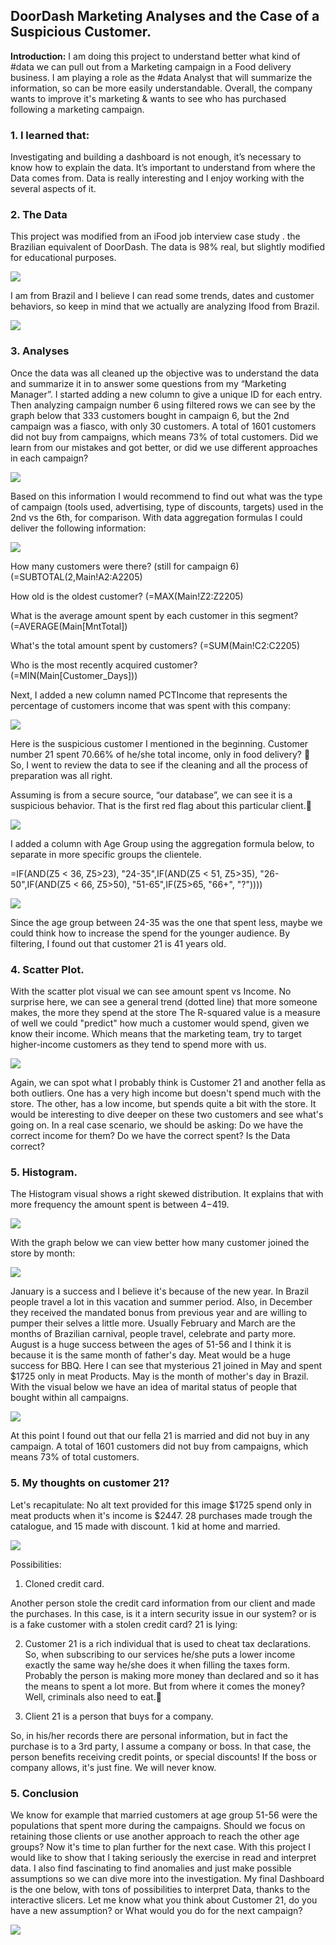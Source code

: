 ## DoorDash Marketing Analyses and the Case of a Suspicious Customer.

**Introduction:** I am doing this project to understand better what kind of #data we can pull out from a Marketing campaign in a Food delivery business.
I am playing a role as the #data Analyst that will summarize the information, so can be more easily understandable.
Overall, the company wants to improve it's marketing & wants to see who has purchased following a marketing campaign.

### 1. I learned that:

Investigating and building a dashboard is not enough, it’s necessary to know how to explain the data.
It’s important to understand from where the Data comes from.
Data is really interesting and I enjoy working with the several aspects of it.

### 2. The Data

This project was modified from an iFood job interview case study . the Brazilian equivalent of DoorDash.
The data is 98% real, but slightly modified for educational purposes. 

<img src="images/1671479605588.png?raw=true"/>

I am from Brazil and I believe I can read some trends, dates and customer behaviors, so keep in mind that we actually are analyzing Ifood from Brazil.


<img src="images/1671479674361.jpg?raw=true"/>

### 3. Analyses

Once the data was all cleaned up the objective was to understand the data and summarize it in to answer some questions from my “Marketing Manager”.
I started adding a new column to give a unique ID for each entry. Then analyzing campaign number 6 using filtered rows we can see by the graph below that 333 customers bought in campaign 6, but the 2nd campaign was a fiasco, with only 30 customers.
A total of 1601 customers did not buy from campaigns, which means 73% of total customers.
Did we learn from our mistakes and got better, or did we use different approaches in each campaign?


<img src="images/1671479947875.png?raw=true"/>

Based on this information I would recommend to find out what was the type of campaign (tools used, advertising, type of discounts, targets) used in the 2nd vs the 6th, for comparison.
With data aggregation formulas I could deliver the following information:

<img src="images/1671480085486.png?raw=true"/>

How many customers were there? (still for campaign 6)(=SUBTOTAL(2,Main!A2:A2205) 

How old is the oldest customer? (=MAX(Main!Z2:Z2205)

What is the average amount spent by each customer in this segment? (=AVERAGE(Main[MntTotal])

What's the total amount spent by customers? (=SUM(Main!C2:C2205)

Who is the most recently acquired customer? (=MIN(Main[Customer_Days]))

Next, I added a new column named PCTIncome that represents the percentage of customers income that was spent with this company:

<img src="images/1671480211950.png?raw=true"/>

Here is the suspicious customer I mentioned in the beginning.
Customer number 21 spent 70.66% of he/she total income, only in food delivery? 🤷
So, I went to review the data to see if the cleaning and all the process of preparation was all right.

Assuming is from a secure source, “our database”, we can see it is a suspicious behavior. That is the first red flag about this particular client.👀

<img src="1671480323824.gif?raw=true"/>

I added a column with Age Group using the aggregation formula below, to separate in more specific groups the clientele.

=IF(AND(Z5 < 36, Z5>23), "24-35",IF(AND(Z5 < 51, Z5>35), "26-50",IF(AND(Z5 < 66, Z5>50), "51-65",IF(Z5>65, "66+", "?"))))

<img src="1671480424660.png?raw=true"/>

Since the age group between 24-35 was the one that spent less, maybe we could think how to increase the spend for the younger audience.
By filtering, I found out that customer 21 is 41 years old.

### 4. Scatter Plot.

With the scatter plot visual we can see amount spent vs Income.
No surprise here, we can see a general trend (dotted line) that more someone makes, the more they spend at the store
The R-squared value is a measure of well we could "predict" how much a customer would spend, given we know their income.
Which means that the marketing team, try to target higher-income customers as they tend to spend more with us.

<img src="1671480577769.png?raw=true"/>

Again, we can spot what I probably think is Customer 21 and another fella as both outliers.
One has a very high income but doesn't spend much with the store. The other, has a low income, but spends quite a bit with the store.
It would be interesting to dive deeper on these two customers and see what's going on. In a real case scenario, we should be asking: Do we have the correct income for them? Do we have the correct spent? Is the Data correct?

### 5. Histogram.

The Histogram visual shows a right skewed distribution. It explains that with more frequency the amount spent is between $4 -$419.

<img src="1671483068455.png?raw=true"/>

With the graph below we can view better how many customer joined the store by month:

<img src="1671483132209.png?raw=true"/>

January is a success and I believe it's because of the new year. In Brazil people travel a lot in this vacation and summer period. Also, in December they received the mandated bonus from previous year and are willing to pumper their selves a little more.
Usually February and March are the months of Brazilian carnival, people travel, celebrate and party more.
August is a huge success between the ages of 51-56 and I think it is because it is the same month of father's day. Meat would be a huge success for BBQ.
Here I can see that mysterious 21 joined in May and spent $1725 only in meat Products. May is the month of mother's day in Brazil.
With the visual below we have an idea of marital status of people that bought within all campaigns.

<img src="1671484277886.png?raw=true"/>

At this point I found out that our fella 21 is married and did not buy in any campaign.
A total of 1601 customers did not buy from campaigns, which means 73% of total customers.

### 5. My thoughts on customer 21?

Let's recapitulate:
No alt text provided for this image
$1725 spend only in meat products when it's income is $2447.
28 purchases made trough the catalogue, and 15 made with discount. 1 kid at home and married.

<img src="1671484565591.jpg?raw=true"/>

Possibilities:

1. Cloned credit card.

Another person stole the credit card information from our client and made the purchases. In this case, is it a intern security issue in our system? or is is a fake customer with a stolen credit card?
21 is lying:

2. Customer 21 is a rich individual that is used to cheat tax declarations. So, when subscribing to our services he/she puts a lower income exactly the same way he/she does it when filling the taxes form.
Probably the person is making more money than declared and so it has the means to spent a lot more. But from where it comes the money? Well, criminals also need to eat.🍕

3. Client 21 is a person that buys for a company.

So, in his/her records there are personal information, but in fact the purchase is to a 3rd party, I assume a company or boss. In that case, the person benefits receiving credit points, or special discounts! If the boss or company allows, it's just fine. We will never know.

### 5. Conclusion

We know for example that married customers at age group 51-56 were the populations that spent more during the campaigns. Should we focus on retaining those clients or use another approach to reach the other age groups?
Now it's time to plan further for the next case.
With this project I would like to show that I taking seriously the exercise in read and interpret data. I also find fascinating to find anomalies and just make possible assumptions so we can dive more into the investigation.
My final Dashboard is the one below, with tons of possibilities to interpret Data, thanks to the interactive slicers.
Let me know what you think about Customer 21, do you have a new assumption?
or
What would you do for the next campaign?

<img src="1671485411500.png?raw=true"/>



